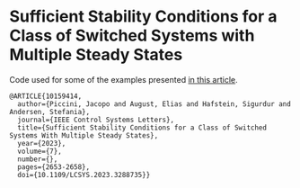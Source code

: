 # Sufficient Stability Conditions for a Class of Switched Systems with Multiple Steady States

Code used for some of the examples presented [in this article](https://ieeexplore.ieee.org/document/10159414).

```
@ARTICLE{10159414,
  author={Piccini, Jacopo and August, Elias and Hafstein, Sigurdur and Andersen, Stefania},
  journal={IEEE Control Systems Letters}, 
  title={Sufficient Stability Conditions for a Class of Switched Systems With Multiple Steady States}, 
  year={2023},
  volume={7},
  number={},
  pages={2653-2658},
  doi={10.1109/LCSYS.2023.3288735}}
```
